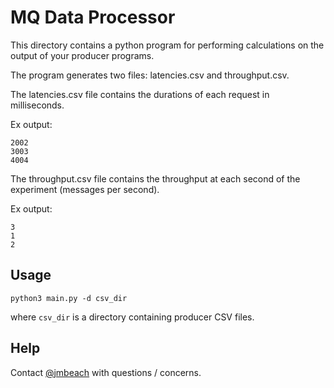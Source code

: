 # MQ Data Processor

This directory contains a python program for performing calculations on the output of your producer programs.

The program generates two files: latencies.csv and throughput.csv.

The latencies.csv file contains the durations of each request in milliseconds.

Ex output:

```
2002
3003
4004
```

The throughput.csv file contains the throughput at each second of the experiment (messages per second).

Ex output:

```
3
1
2
```

## Usage

`python3 main.py -d csv_dir`

where `csv_dir` is a directory containing producer CSV files.

## Help

Contact [@jmbeach](https://github.com/jmbeach) with questions / concerns.
